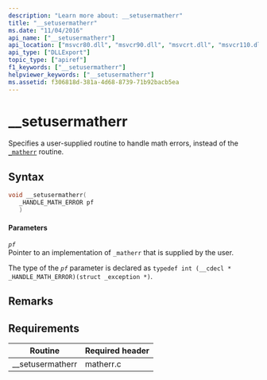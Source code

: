 ```yaml
---
description: "Learn more about: __setusermatherr"
title: "__setusermatherr"
ms.date: "11/04/2016"
api_name: ["__setusermatherr"]
api_location: ["msvcr80.dll", "msvcr90.dll", "msvcrt.dll", "msvcr110.dll", "msvcr110_clr0400.dll", "msvcr120.dll", "msvcr100.dll", "api-ms-win-crt-math-l1-1-0.dll"]
api_type: ["DLLExport"]
topic_type: ["apiref"]
f1_keywords: ["__setusermatherr"]
helpviewer_keywords: ["__setusermatherr"]
ms.assetid: f306818d-381a-4d68-8739-71b92bacb5ea
---
```

# __setusermatherr

Specifies a user-supplied routine to handle math errors, instead of the [`_matherr`](../c-runtime-library/reference/matherr.md) routine.

## Syntax

```cpp
void __setusermatherr(
   _HANDLE_MATH_ERROR pf
   )
```

#### Parameters

*`pf`*<br/>
Pointer to an implementation of `_matherr` that is supplied by the user.

The type of the *`pf`* parameter is declared as `typedef int (__cdecl * _HANDLE_MATH_ERROR)(struct _exception *)`.

## Remarks

## Requirements

|Routine|Required header|
|-------------|---------------------|
|__setusermatherr|matherr.c|
